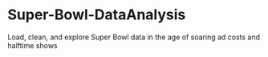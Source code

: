 # Super-Bowl-DataAnalysis
Load, clean, and explore Super Bowl data in the age of soaring ad costs and halftime shows
